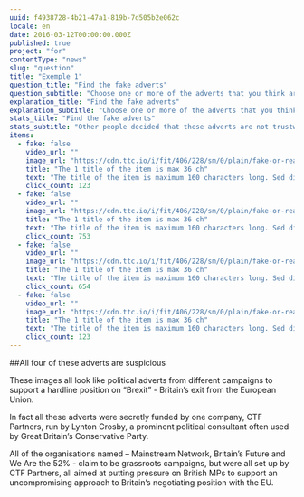 ```yaml
---
uuid: f4938728-4b21-47a1-819b-7d505b2e062c
locale: en
date: 2016-03-12T00:00:00.000Z
published: true
project: "for"
contentType: "news"
slug: "question"
title: "Exemple 1"
question_title: "Find the fake adverts"
question_subtitle: "Choose one or more of the adverts that you think are suspicious"
explanation_title: "Find the fake adverts"
explanation_subtitle: "Choose one or more of the adverts that you think are suspicious"
stats_title: "Find the fake adverts"
stats_subtitle: "Other people decided that these adverts are not trustworthy"
items:
  - fake: false
    video_url: ""
    image_url: "https://cdn.ttc.io/i/fit/406/228/sm/0/plain/fake-or-real-news-edition/q1_1.png"
    title: "The 1 title of the item is max 36 ch"
    text: "The title of the item is maximum 160 characters long. Sed distinctio modi maiores quasi sunt totam voluptatum?"
    click_count: 123
  - fake: false
    video_url: ""
    image_url: "https://cdn.ttc.io/i/fit/406/228/sm/0/plain/fake-or-real-news-edition/q1_2.png"
    title: "The 1 title of the item is max 36 ch"
    text: "The title of the item is maximum 160 characters long. Sed distinctio modi maiores quasi sunt totam voluptatum?"
    click_count: 753
  - fake: false
    video_url: ""
    image_url: "https://cdn.ttc.io/i/fit/406/228/sm/0/plain/fake-or-real-news-edition/q1_3.png"
    title: "The 1 title of the item is max 36 ch"
    text: "The title of the item is maximum 160 characters long. Sed distinctio modi maiores quasi sunt totam voluptatum?"
    click_count: 654
  - fake: false
    video_url: ""
    image_url: "https://cdn.ttc.io/i/fit/406/228/sm/0/plain/fake-or-real-news-edition/q1_4.png"
    title: "The 1 title of the item is max 36 ch"
    text: "The title of the item is maximum 160 characters long. Sed distinctio modi maiores quasi sunt totam voluptatum?"
    click_count: 123
---
```

##All four of these adverts are suspicious

These images all look like political adverts from different campaigns to support a hardline position on “Brexit” - Britain’s exit from the European Union.

In fact all these adverts were secretly funded by one company, CTF Partners, run by Lynton Crosby, a prominent political consultant often used by Great Britain’s Conservative Party.

All of the organisations named – Mainstream Network, Britain’s Future and We Are the 52% - claim to be grassroots campaigns, but were all set up by CTF Partners, all aimed at putting pressure on British MPs to support an uncompromising approach to Britain’s negotiating position with the EU.